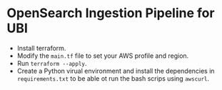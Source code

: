 # OpenSearch Ingestion Pipeline for UBI

* Install terraform.
* Modify the `main.tf` file to set your AWS profile and region.
* Run `terraform --apply`.
* Create a Python virual environment and install the dependencies in `requirements.txt` to be able ot run the bash scrips using `awscurl`.
